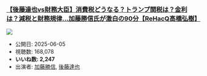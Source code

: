 ### [【後藤達也vs財務大臣】消費税どうなる？トランプ関税は？金利は？減税と財務規律...加藤勝信氏が激白の90分【ReHacQ高橋弘樹】](https://www.youtube.com/watch?v=EnKWdlsCKB0)
[![](https://img.youtube.com/vi/EnKWdlsCKB0/sddefault.jpg)](https://www.youtube.com/watch?v=EnKWdlsCKB0)
-   公開日: 2025-06-05
-   視聴数: 168,078
-   **いいね数: 2,247**
-   出演者: [加藤勝信](/rehacq_fan/people/加藤勝信 "wikilink"), [後藤達也](/rehacq_fan/people/後藤達也 "wikilink")

